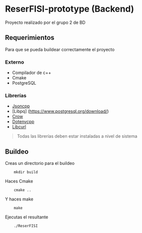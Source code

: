 # ReserFISI-prototype (Backend)

Proyecto realizado por el grupo 2 de BD

## Requerimientos

Para que se pueda buildear correctamente el proyecto

### Externo

- Compilador de c++
- Cmake
- PostgreSQL

### Librerías

- [Jsoncpp](https://github.com/open-source-parsers/jsoncpp)
- [Libpq] (https://www.postgresql.org/download/) 
- [Crow](https://crowcpp.org/master/)
- [Dotenvcpp](https://github.com/laserpants/dotenv-cpp)
- [Libcurl](https://curl.se/download.html)

> Todas las librerías deben estar instaladas a nivel de sistema

## Buildeo


Creas un directorio para el buildeo

~~~
    mkdir build
~~~

Haces Cmake

~~~
    cmake ..
~~~

Y haces make

~~~
    make
~~~

Ejecutas el resultante
~~~
    ./ReserFISI
~~~